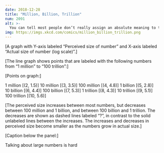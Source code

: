 ```yaml
---
date: 2018-12-28
title: "Million, Billion, Trillion"
num: 2091
alt: >-
  You can tell most people don’t really assign an absolute meaning to these numbers because in some places and time periods, “billion” has meant 1,000x what it's meant in others, and a lot of us never even noticed.
img: https://imgs.xkcd.com/comics/million_billion_trillion.png
---
```

[A graph with Y-axis labeled “Perceived size of number” and X-axis labeled “Actual size of number (log scale)”.]

[The line graph shows points that are labeled with the following numbers from “1 million” to “100 trillion”:]

[Points on graph:]

1 million [(2, 1.5)] 10 million [(3, 3.5)] 100 million [(4, 4.8)] 1 billion [(5, 2.8)] 10 billion [(6, 4.4)] 100 billion [(7, 5.3)] 1 trillion [(8, 4.3)] 10 trillion [(9, 5.1)] 100 trillion [(10, 5.6)]

[The perceived size increases between most numbers, but decreases between 100 million and 1 billion, and between 100 billion and 1 trillion. The decreases are shown as dashed lines labeled “?”, in contrast to the solid unlabeled lines between the increases. The increases and decreases in perceived size become smaller as the numbers grow in actual size.]

[Caption below the panel:]

Talking about large numbers is hard